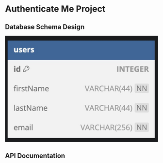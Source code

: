 # Authenticate Me Project

## Database Schema Design

![db-schema]

[db-schema]: ./images/users.jpg

## API Documentation
